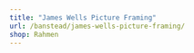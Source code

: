 ```yaml
---
title: "James Wells Picture Framing"
url: /banstead/james-wells-picture-framing/
shop: Rahmen
---
```

